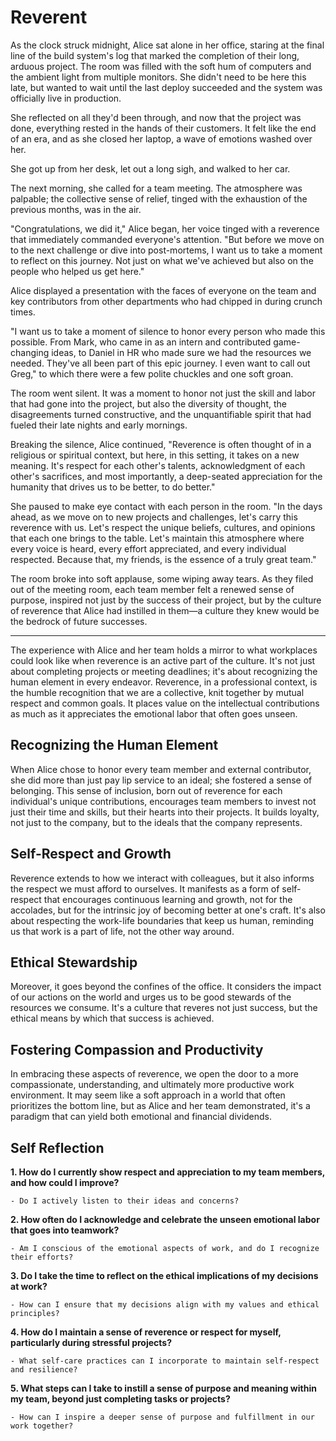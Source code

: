 # Reverent

As the clock struck midnight, Alice sat alone in her office, staring at the final line of the build system's log that marked the completion of their long, arduous project. The room was filled with the soft hum of computers and the ambient light from multiple monitors. She didn't need to be here this late, but wanted to wait until the last deploy succeeded and the system was officially live in production.

She reflected on all they'd been through, and now that the project was done, everything rested in the hands of their customers. It felt like the end of an era, and as she closed her laptop, a wave of emotions washed over her.

She got up from her desk, let out a long sigh, and walked to her car.

The next morning, she called for a team meeting. The atmosphere was palpable; the collective sense of relief, tinged with the exhaustion of the previous months, was in the air.

"Congratulations, we did it," Alice began, her voice tinged with a reverence that immediately commanded everyone's attention. "But before we move on to the next challenge or dive into post-mortems, I want us to take a moment to reflect on this journey. Not just on what we've achieved but also on the people who helped us get here."

Alice displayed a presentation with the faces of everyone on the team and key contributors from other departments who had chipped in during crunch times.

"I want us to take a moment of silence to honor every person who made this possible. From Mark, who came in as an intern and contributed game-changing ideas, to Daniel in HR who made sure we had the resources we needed. They've all been part of this epic journey. I even want to call out Greg," to which there were a few polite chuckles and one soft groan.

The room went silent. It was a moment to honor not just the skill and labor that had gone into the project, but also the diversity of thought, the disagreements turned constructive, and the unquantifiable spirit that had fueled their late nights and early mornings.

Breaking the silence, Alice continued, "Reverence is often thought of in a religious or spiritual context, but here, in this setting, it takes on a new meaning. It's respect for each other's talents, acknowledgment of each other's sacrifices, and most importantly, a deep-seated appreciation for the humanity that drives us to be better, to do better."

She paused to make eye contact with each person in the room. "In the days ahead, as we move on to new projects and challenges, let's carry this reverence with us. Let's respect the unique beliefs, cultures, and opinions that each one brings to the table. Let's maintain this atmosphere where every voice is heard, every effort appreciated, and every individual respected. Because that, my friends, is the essence of a truly great team."

The room broke into soft applause, some wiping away tears. As they filed out of the meeting room, each team member felt a renewed sense of purpose, inspired not just by the success of their project, but by the culture of reverence that Alice had instilled in them—a culture they knew would be the bedrock of future successes.

---

The experience with Alice and her team holds a mirror to what workplaces could look like when reverence is an active part of the culture. It's not just about completing projects or meeting deadlines; it's about recognizing the human element in every endeavor. Reverence, in a professional context, is the humble recognition that we are a collective, knit together by mutual respect and common goals. It places value on the intellectual contributions as much as it appreciates the emotional labor that often goes unseen.

## Recognizing the Human Element

When Alice chose to honor every team member and external contributor, she did more than just pay lip service to an ideal; she fostered a sense of belonging. This sense of inclusion, born out of reverence for each individual's unique contributions, encourages team members to invest not just their time and skills, but their hearts into their projects. It builds loyalty, not just to the company, but to the ideals that the company represents.

## Self-Respect and Growth

Reverence extends to how we interact with colleagues, but it also informs the respect we must afford to ourselves. It manifests as a form of self-respect that encourages continuous learning and growth, not for the accolades, but for the intrinsic joy of becoming better at one's craft. It's also about respecting the work-life boundaries that keep us human, reminding us that work is a part of life, not the other way around.

## Ethical Stewardship

Moreover, it goes beyond the confines of the office. It considers the impact of our actions on the world and urges us to be good stewards of the resources we consume. It's a culture that reveres not just success, but the ethical means by which that success is achieved.

## Fostering Compassion and Productivity

In embracing these aspects of reverence, we open the door to a more compassionate, understanding, and ultimately more productive work environment. It may seem like a soft approach in a world that often prioritizes the bottom line, but as Alice and her team demonstrated, it's a paradigm that can yield both emotional and financial dividends.

## Self Reflection

**1. How do I currently show respect and appreciation to my team members, and how could I improve?**

    - Do I actively listen to their ideas and concerns?

**2. How often do I acknowledge and celebrate the unseen emotional labor that goes into teamwork?**

    - Am I conscious of the emotional aspects of work, and do I recognize their efforts?

**3. Do I take the time to reflect on the ethical implications of my decisions at work?**

    - How can I ensure that my decisions align with my values and ethical principles?

**4. How do I maintain a sense of reverence or respect for myself, particularly during stressful projects?**

    - What self-care practices can I incorporate to maintain self-respect and resilience?

**5. What steps can I take to instill a sense of purpose and meaning within my team, beyond just completing tasks or projects?**

    - How can I inspire a deeper sense of purpose and fulfillment in our work together?
